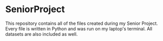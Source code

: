 # SeniorProject
This repository contains all of the files created during my Senior Project. Every file is written in Python and was run on my laptop's terminal. All datasets are also included as well. 
